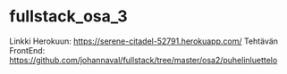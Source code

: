 # fullstack_osa_3

Linkki Herokuun: https://serene-citadel-52791.herokuapp.com/
Tehtävän FrontEnd: https://github.com/johannaval/fullstack/tree/master/osa2/puhelinluettelo
